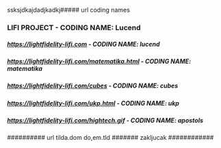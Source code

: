 ssksjdkajdadjkadkj##### url coding names 

### LIFI PROJECT - CODING NAME: Lucend

##### https://lightfidelity-lifi.com  -  CODING NAME: lucend
##### https://lightfidelity-lifi.com/matematika.html  -  CODING NAME: matematika
##### https://lightfidelity-lifi.com/cubes  -  CODING NAME: cubes
##### https://lightfidelity-lifi.com/ukp.html  -  CODING NAME: ukp
##### https://lightfidelity-lifi.com/hightech.gif  -  CODING NAME: apostols
########## url tilda.dom  do,em.tld
#######  zakljucak ############
